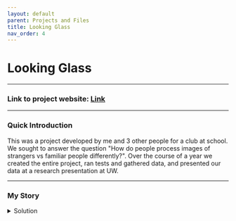 ```yaml
---
layout: default
parent: Projects and Files
title: Looking Glass
nav_order: 4
---
```

# Looking Glass
---
### Link to project website: [Link]

--- 
### Quick Introduction

This was a project developed by me and 3 other people for a club at school. We sought to answer the question "How do people process images of strangers vs familiar people differently?". Over the course of a year we created the entire project, ran tests and gathered data, and presented our data at a research presentation at UW.

---
### My Story
<details markdown="block">
<summary>Solution  </summary>
Looking Glass," a project I've been part of since September 2024, exemplifies my ability to design and implement complex experiments, particularly in neuroscience.

My primary role involved creating the experiment's core: investigating how neural activity changes when subjects view familiar or unfamiliar faces. This included developing a sophisticated Python algorithm capable of realistically morphing two faces.

I, along with a fellow team member, developed a robust pipeline for recording and synchronizing EEG and eye tracker data from users, ensuring precise data collection. Furthermore, I used JavaScript to implement an engaging user interface that displays a random selection of familiar, stranger, and morphed faces to participants. The project culminated in the creation and presentation of a poster detailing our findings at a research symposium. This artifact underscores my skills in Python and JavaScript, data acquisition, algorithmic development for scientific applications, and effectively communicating research outcomes.
</details>

[Link]: https://lookingglass123.github.io/